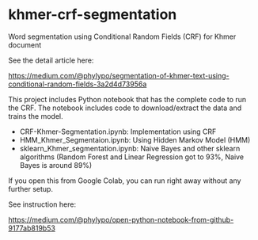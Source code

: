 # khmer-crf-segmentation
Word segmentation using Conditional Random Fields (CRF) for Khmer document

See the detail article here:

https://medium.com/@phylypo/segmentation-of-khmer-text-using-conditional-random-fields-3a2d4d73956a

This project includes Python notebook that has the complete code to run the CRF. The notebook includes code to download/extract the data and trains the model.

* CRF-Khmer-Segmentation.ipynb: Implementation using CRF
* HMM_Khmer_Segmentaion.ipynb: Using Hidden Markov Model (HMM)
* sklearn_Khmer_segmentation.ipynb: Naive Bayes and other sklearn algorithms 
(Random Forest and Linear Regression got to 93%, Naive Bayes is around 89%)

If you open this from Google Colab, you can run right away without any further setup.

See instruction here:

https://medium.com/@phylypo/open-python-notebook-from-github-9177ab819b53
